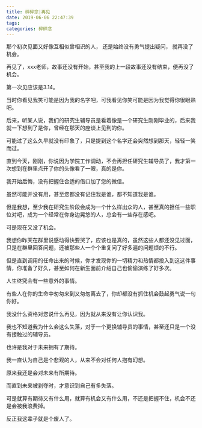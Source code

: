 ```yaml
---
title: 碎碎念|再见
date: 2019-06-06 22:47:39
tags:
categories: 碎碎念
---
```


 那个初次见面又好像互相似曾相识的人，
还是始终没有勇气提出疑问，
就再没了机会。

<!--more-->

再见了，xxx老师，故事还没有开始，甚至我的上一段故事还没有结束，便再没了机会。

第一次见应该是3.14。

当时你看见我笑可能是因为我的名字吧，可我看见你笑可能是因为我觉得你很眼熟吧。

后来，听某人说，我们的研究生辅导员是看着像是一个研究生刚刚毕业的，后来我就一下想到了是你，曾经在那天的座谈上见到的你。

可能过了这么久早就没有印象了，只是提到这个名字还会突然想到那天，轻轻一笑而过。

直到今天，刚刚，你说因为学院工作调动，不会再担任研究生辅导员了，我才第一次想到在群里点开了你的头像看了一眼，真的是你。

我开始后悔，没有把握住合适的借口加了您的微信。

虽然可能并没有用，甚至您都没有记住我是谁，都不知道我是谁。

但是我想，至少我在研究生阶段会成为一个什么样出众的人，甚至真的担任一些职位对吧，成为一个经常在你身边晃悠的人，总会有一些存在感吧。

可是现在又没了机会。

我想你昨天在群里说感动得快要哭了，应该也是真的，虽然这些人都还没见过面，只是在群里回答问题，还被那些人一个个重复问了好多遍的问题烦的不行。

但是直到调用的任命出来的时候，你才发现你的一切精力和热情都投入到这这件事情，你准备了好久，甚至如何在新生面前介绍自己也偷偷演练了好多次。

人生终究会有一些意外的事情。

有些人在你的生命中匆匆来到又匆匆离去了，你却都没有抓住机会鼓起勇气说一句你好。

我没什么资格对您说什么再见，因为就从来没有让你认识我。

我也不知道我为什么会这么失落，对于一个更换辅导员的事情，甚至还只是一个没有接触过的辅导员。

也许是我对于未来拥有了期待。

我一直认为自己是个悲观的人，从来不会对任何人抱有幻想。

原来我还是会对未来有所期待。

而直到未来被剥夺时，才意识到自己有多失落。

可是就算有期待又有什么用，就算有机会又有什么用，不还是把握不住，机会不还是会被我浪费掉。

反正我这辈子就是个废人了。



 
